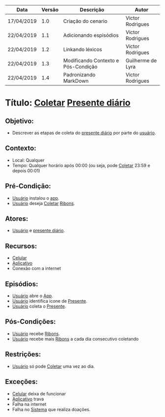 | Data       | Versão | Descrição                           | Autor             |
| ---------- | ------ | ----------------------------------- | ----------------- |
| 17/04/2019 | 1.0    | Criação do cenario                  | Victor Rodrigues  |
| 22/04/2019 | 1.1    | Adicionando espisódios              | Victor Rodrigues  |
| 22/04/2019 | 1.2    | Linkando léxicos                    | Victor Rodrigues  |
| 22/04/2019 | 1.3    | Modificando Contexto e Pós-Condição | Guilherme de Lyra |
| 22/04/2019 | 1.4    | Padronizando MarkDown               | Victor Rodrigues  |

# Título: [Coletar](https://github.com/requisitos-2019-1/Ribon/blob/master/Modelagem%20de%20Requisitos/Lexicos/Coletar.md) [Presente diário](https://github.com/requisitos-2019-1/Ribon/blob/master/Modelagem%20de%20Requisitos/Lexicos/Presente_diario.md)

## Objetivo: 

- Descrever as etapas de coleta do [presente diário](https://github.com/requisitos-2019-1/Ribon/blob/master/Modelagem%20de%20Requisitos/Lexicos/Presente_diario.md) por parte do [usuário](https://github.com/requisitos-2019-1/Ribon/blob/master/Modelagem%20de%20Requisitos/Lexicos/Usu%C3%A1rio.md).

## Contexto: 
- Local: Qualquer
- Tempo: Qualquer horário após 00:00 (ou seja, pode [Coletar](https://github.com/requisitos-2019-1/Ribon/blob/master/Modelagem%20de%20Requisitos/Lexicos/Coletar.md) 23:59 e depois 00:01)

## Pré-Condição:

  * [Usuário](https://github.com/requisitos-2019-1/Ribon/blob/master/Modelagem%20de%20Requisitos/Lexicos/Usu%C3%A1rio.md) instalou o [app](https://github.com/requisitos-2019-1/Ribon/blob/master/Modelagem%20de%20Requisitos/Lexicos/Aplicativo.md).
  * [Usuário](https://github.com/requisitos-2019-1/Ribon/blob/master/Modelagem%20de%20Requisitos/Lexicos/Usuário.md) deseja [Coletar](https://github.com/requisitos-2019-1/Ribon/blob/master/Modelagem%20de%20Requisitos/Lexicos/Coletar.md) [Ribons](https://github.com/requisitos-2019-1/Ribon/blob/master/Modelagem%20de%20Requisitos/Lexicos/Ribon.md).

## Atores: 

- [Usuário](https://github.com/requisitos-2019-1/Ribon/blob/master/Modelagem%20de%20Requisitos/Lexicos/Usu%C3%A1rio.md) e [presente diário](https://github.com/requisitos-2019-1/Ribon/blob/master/Modelagem%20de%20Requisitos/Lexicos/Presente_diario.md).

## Recursos: 

- [Celular](https://github.com/requisitos-2019-1/Ribon/blob/master/Modelagem%20de%20Requisitos/Lexicos/Smartphone.md)
- [Aplicativo](https://github.com/requisitos-2019-1/Ribon/blob/master/Modelagem%20de%20Requisitos/Lexicos/Aplicativo.md)
- Conexão com a internet

## Episódios: 

- [Usuário](https://github.com/requisitos-2019-1/Ribon/blob/master/Modelagem%20de%20Requisitos/Lexicos/Usuário.md) abre o [App](https://github.com/requisitos-2019-1/Ribon/blob/master/Modelagem%20de%20Requisitos/Lexicos/Aplicativo.md).
- [Usuário](https://github.com/requisitos-2019-1/Ribon/blob/master/Modelagem%20de%20Requisitos/Lexicos/Usuário.md) identifica icone de [Presente](https://github.com/requisitos-2019-1/Ribon/blob/master/Modelagem%20de%20Requisitos/Lexicos/Doação.md).
- [Usuário](https://github.com/requisitos-2019-1/Ribon/blob/master/Modelagem%20de%20Requisitos/Lexicos/Usuário.md) coleta o [Presente](https://github.com/requisitos-2019-1/Ribon/blob/master/Modelagem%20de%20Requisitos/Lexicos/Doação.md).

## Pós-Condições: 

- [Usuário](https://github.com/requisitos-2019-1/Ribon/blob/master/Modelagem%20de%20Requisitos/Lexicos/Usuário.md) recebe [Ribons](https://github.com/requisitos-2019-1/Ribon/blob/master/Modelagem%20de%20Requisitos/Lexicos/Ribon.md).
- [Usuário](https://github.com/requisitos-2019-1/Ribon/blob/master/Modelagem%20de%20Requisitos/Lexicos/Usuário.md) recebe mais [Ribons](https://github.com/requisitos-2019-1/Ribon/blob/master/Modelagem%20de%20Requisitos/Lexicos/Ribon.md) a cada dia consecutivo coletando

## Restrições: 

- [Usuário](https://github.com/requisitos-2019-1/Ribon/blob/master/Modelagem%20de%20Requisitos/Lexicos/Usuário.md) só pode [Coletar](https://github.com/requisitos-2019-1/Ribon/blob/master/Modelagem%20de%20Requisitos/Lexicos/Coletar.md) uma vez ao dia.

## Exceções:

- [Celular](https://github.com/requisitos-2019-1/Ribon/blob/master/Modelagem%20de%20Requisitos/Lexicos/Smartphone.md) deixa de funcionar 
- [Aplicativo](https://github.com/requisitos-2019-1/Ribon/blob/master/Modelagem%20de%20Requisitos/Lexicos/Aplicativo.md) trava 
- Falha na internet 
- Falha no [Sistema](https://github.com/requisitos-2019-1/Ribon/blob/master/Modelagem%20de%20Requisitos/Lexicos/Aplicativo.md) que realiza doações.
